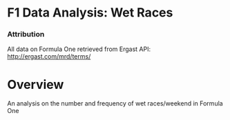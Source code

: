 # F1 Data Analysis: Wet Races
### Attribution
All data on Formula One retrieved from Ergast API: http://ergast.com/mrd/terms/

# Overview
An analysis on the number and frequency of wet races/weekend in Formula One
